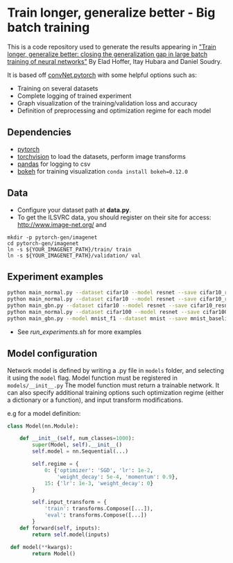 # Train longer, generalize better - Big batch training

This is a code repository used to generate the results appearing in ["Train longer, generalize better: closing the generalization gap in large batch training of neural networks"](https://arxiv.org/abs/1705.08741) By Elad Hoffer, Itay Hubara and Daniel Soudry.

It is based off [convNet.pytorch](https://github.com/eladhoffer/convNet.pytorch) with some helpful options such as:
  - Training on several datasets
  - Complete logging of trained experiment
  - Graph visualization of the training/validation loss and accuracy
  - Definition of preprocessing and optimization regime for each model

## Dependencies

- [pytorch](<http://www.pytorch.org>)
- [torchvision](<https://github.com/pytorch/vision>) to load the datasets, perform image transforms
- [pandas](<http://pandas.pydata.org/>) for logging to csv
- [bokeh](<http://bokeh.pydata.org>) for training visualization `conda install bokeh=0.12.0`


## Data
- Configure your dataset path at **data.py**.
- To get the ILSVRC data, you should register on their site for access: <http://www.image-net.org/> and
```
mkdir -p pytorch-gen/imagenet
cd pytorch-gen/imagenet
ln -s ${YOUR_IMAGENET_PATH}/train/ train
ln -s ${YOUR_IMAGENET_PATH}/validation/ val
```

## Experiment examples
```bash
python main_normal.py --dataset cifar10 --model resnet --save cifar10_resnet44_bs2048_lr_fix --epochs 100 --b 2048 --lr_bb_fix;
python main_normal.py --dataset cifar10 --model resnet --save cifar10_resnet44_bs2048_regime_adaptation --epochs 100 --b 2048 --lr_bb_fix --regime_bb_fix;
python main_gbn.py --dataset cifar10 --model resnet --save cifar10_resnet44_bs2048_ghost_bn256 --epochs 100 --b 2048 --lr_bb_fix --mini-batch-size 256;
python main_normal.py --dataset cifar100 --model resnet --save cifar100_wresnet16_4_bs1024_regime_adaptation --epochs 100 --b 1024 --lr_bb_fix --regime_bb_fix;
python main_gbn.py --model mnist_f1 --dataset mnist --save mnist_baseline_bs4096_gbn --epochs 50 --b 4096 --lr_bb_fix --no-regime_bb_fix --mini-batch-size 128;
```
- See *run_experiments.sh* for more examples
## Model configuration

Network model is defined by writing a <modelname>.py file in <code>models</code> folder, and selecting it using the <code>model</code> flag. Model function must be registered in <code>models/\_\_init\_\_.py</code>
The model function must return a trainable network. It can also specify additional training options such optimization regime (either a dictionary or a function), and input transform modifications.

e.g for a model definition:

```python
class Model(nn.Module):

    def __init__(self, num_classes=1000):
        super(Model, self).__init__()
        self.model = nn.Sequential(...)

        self.regime = {
            0: {'optimizer': 'SGD', 'lr': 1e-2,
                'weight_decay': 5e-4, 'momentum': 0.9},
            15: {'lr': 1e-3, 'weight_decay': 0}
        }

        self.input_transform = {
            'train': transforms.Compose([...]),
            'eval': transforms.Compose([...])
        }
    def forward(self, inputs):
        return self.model(inputs)

 def model(**kwargs):
        return Model()
```
